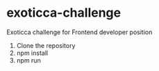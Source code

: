 # exoticca-challenge
Exoticca challenge for Frontend developer position

1. Clone the repository
2. npm install
3. npm run
